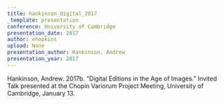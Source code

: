 ```yaml
---
title: hankinson_digital_2017
_template: presentation
conference: University of Cambridge
presentation_date: 2017
author: ehopkins
upload: None
presentation_author: Hankinson, Andrew
presentation_year: 2017
---
```

Hankinson, Andrew. 2017b. “Digital Editions in the Age of Images.” Invited Talk presented at the Chopin Variorum Project Meeting, University of Cambridge, January 13.